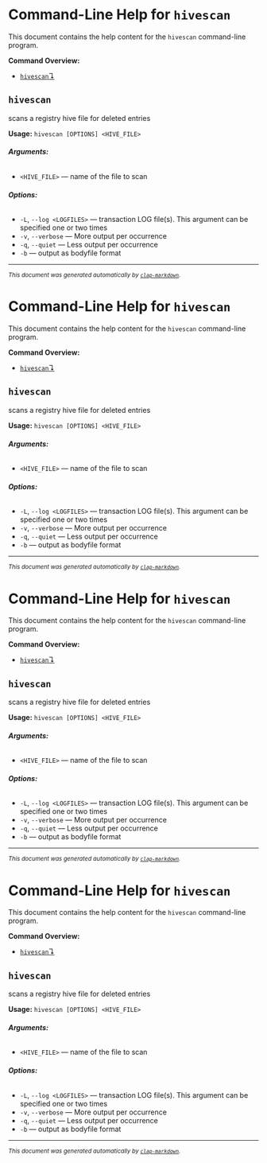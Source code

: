 # Command-Line Help for `hivescan`

This document contains the help content for the `hivescan` command-line program.

**Command Overview:**

* [`hivescan`↴](#hivescan)

## `hivescan`

scans a registry hive file for deleted entries

**Usage:** `hivescan [OPTIONS] <HIVE_FILE>`

###### **Arguments:**

* `<HIVE_FILE>` — name of the file to scan

###### **Options:**

* `-L`, `--log <LOGFILES>` — transaction LOG file(s). This argument can be specified one or two times
* `-v`, `--verbose` — More output per occurrence
* `-q`, `--quiet` — Less output per occurrence
* `-b` — output as bodyfile format



<hr/>

<small><i>
    This document was generated automatically by
    <a href="https://crates.io/crates/clap-markdown"><code>clap-markdown</code></a>.
</i></small>

# Command-Line Help for `hivescan`

This document contains the help content for the `hivescan` command-line program.

**Command Overview:**

* [`hivescan`↴](#hivescan)

## `hivescan`

scans a registry hive file for deleted entries

**Usage:** `hivescan [OPTIONS] <HIVE_FILE>`

###### **Arguments:**

* `<HIVE_FILE>` — name of the file to scan

###### **Options:**

* `-L`, `--log <LOGFILES>` — transaction LOG file(s). This argument can be specified one or two times
* `-v`, `--verbose` — More output per occurrence
* `-q`, `--quiet` — Less output per occurrence
* `-b` — output as bodyfile format



<hr/>

<small><i>
    This document was generated automatically by
    <a href="https://crates.io/crates/clap-markdown"><code>clap-markdown</code></a>.
</i></small>

# Command-Line Help for `hivescan`

This document contains the help content for the `hivescan` command-line program.

**Command Overview:**

* [`hivescan`↴](#hivescan)

## `hivescan`

scans a registry hive file for deleted entries

**Usage:** `hivescan [OPTIONS] <HIVE_FILE>`

###### **Arguments:**

* `<HIVE_FILE>` — name of the file to scan

###### **Options:**

* `-L`, `--log <LOGFILES>` — transaction LOG file(s). This argument can be specified one or two times
* `-v`, `--verbose` — More output per occurrence
* `-q`, `--quiet` — Less output per occurrence
* `-b` — output as bodyfile format



<hr/>

<small><i>
    This document was generated automatically by
    <a href="https://crates.io/crates/clap-markdown"><code>clap-markdown</code></a>.
</i></small>

# Command-Line Help for `hivescan`

This document contains the help content for the `hivescan` command-line program.

**Command Overview:**

* [`hivescan`↴](#hivescan)

## `hivescan`

scans a registry hive file for deleted entries

**Usage:** `hivescan [OPTIONS] <HIVE_FILE>`

###### **Arguments:**

* `<HIVE_FILE>` — name of the file to scan

###### **Options:**

* `-L`, `--log <LOGFILES>` — transaction LOG file(s). This argument can be specified one or two times
* `-v`, `--verbose` — More output per occurrence
* `-q`, `--quiet` — Less output per occurrence
* `-b` — output as bodyfile format



<hr/>

<small><i>
    This document was generated automatically by
    <a href="https://crates.io/crates/clap-markdown"><code>clap-markdown</code></a>.
</i></small>

